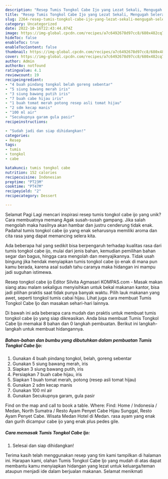 ```yaml
---
description: "Resep Tumis Tongkol Cabe Ijo yang Lezat Sekali, Mengugah Selera"
title: "Resep Tumis Tongkol Cabe Ijo yang Lezat Sekali, Mengugah Selera"
slug: 2264-resep-tumis-tongkol-cabe-ijo-yang-lezat-sekali-mengugah-selera
category: Uncategorized
date: 2022-10-16T22:43:44.874Z
image: https://img-global.cpcdn.com/recipes/a7c6492678d97cc8/680x482cq70/tumis-tongkol-cabe-ijo-foto-resep-utama.jpg
hideToc: false
enableToc: true
enableTocContent: false
thumbnail: https://img-global.cpcdn.com/recipes/a7c6492678d97cc8/680x482cq70/tumis-tongkol-cabe-ijo-foto-resep-utama.jpg
cover: https://img-global.cpcdn.com/recipes/a7c6492678d97cc8/680x482cq70/tumis-tongkol-cabe-ijo-foto-resep-utama.jpg
author: Admin
authorAv: notfound
ratingvalue: 4.1
reviewcount: 19
recipeingredient:
- "4 buah pindang tongkol belah goreng sebentar"
- "5 siung bawang merah iris"
- "3 siung bawang putih iris"
- "7 buah cabe hijau iris"
- "1 buah tomat merah potong resep asli tomat hijau"
- "2 sdm kecap manis"
- "100 ml air"
- "Secukupnya garam gula pasir"
recipeinstructions:

- "Sudah jadi dan siap dihidangkan!"
categories:
- Resep
tags:
- tumis
- tongkol
- cabe

katakunci: tumis tongkol cabe 
nutrition: 152 calories
recipecuisine: Indonesian
preptime: "PT23M"
cooktime: "PT47M"
recipeyield: "2"
recipecategory: Dessert

---
```



Selamat Pagi Lagi mencari inspirasi resep tumis tongkol cabe ijo yang unik? Cara membuatnya memang Agak susah-susah gampang. Jika salah mengolah maka hasilnya akan hambar dan justru cenderung tidak enak. Padahal tumis tongkol cabe ijo yang enak seharusnya memiliki aroma dan cita rasa yang dapat memancing selera kita.


Ada beberapa hal yang sedikit bisa berpengaruh terhadap kualitas rasa dari tumis tongkol cabe ijo, mulai dari jenis bahan, kemudian pemilihan bahan segar dan bagus, hingga cara mengolah dan menyajikannya. Tidak usah bingung jika hendak menyiapkan tumis tongkol cabe ijo enak di mana pun kamu berada, karena asal sudah tahu caranya maka hidangan ini mampu jadi suguhan istimewa.

Resep tongkol cabe ijo Editor Silvita Agmasari KOMPAS.com - Masak makan siang atau malam sekaligus menyisihkan untuk bekal makanan kantor, bisa jadi pilihan praktis saat tidak punya banyak waktu. Pilih lauk makanan yang awet, seperti tongkol tumis cabai hijau. Lihat juga cara membuat Tumis Tongkol Cabe Ijo dan masakan sehari-hari lainnya.


Di bawah ini ada beberapa cara mudah dan praktis untuk membuat tumis tongkol cabe ijo yang siap dikreasikan. Anda bisa membuat Tumis Tongkol Cabe Ijo memakai 8 bahan dan 0 langkah pembuatan. Berikut ini langkah-langkah untuk membuat hidangannya.

<!--inarticleads1-->

##### Bahan-bahan dan bumbu yang dibutuhkan dalam pembuatan Tumis Tongkol Cabe Ijo:

1. Gunakan 4 buah pindang tongkol, belah, goreng sebentar
1. Gunakan 5 siung bawang merah, iris
1. Siapkan 3 siung bawang putih, iris
1. Persiapkan 7 buah cabe hijau, iris
1. Siapkan 1 buah tomat merah, potong (resep asli tomat hijau)
1. Gunakan 2 sdm kecap manis
1. Gunakan 100 ml air
1. Gunakan Secukupnya garam, gula pasir


Find on the map and call to book a table. Where: Find: Home / Indonesia / Medan, North Sumatra / Resto Ayam Penyet Cabe Hijau Sunggal, Resto Ayam Penyet Cabe. Wisata Medan Hotel di Medan. rasa ayam yang enak dan gurih dicampur cabe ijo yang enak plus pedes gile. 

<!--inarticleads2-->

##### Cara memasak Tumis Tongkol Cabe Ijo:


1. Selesai dan siap dihidangkan!



Terima kasih telah menggunakan resep yang tim kami tampilkan di halaman ini. Harapan kami, olahan Tumis Tongkol Cabe Ijo yang mudah di atas dapat membantu kamu menyiapkan hidangan yang lezat untuk keluarga/teman ataupun menjadi ide dalam berjualan makanan. Selamat menikmati
